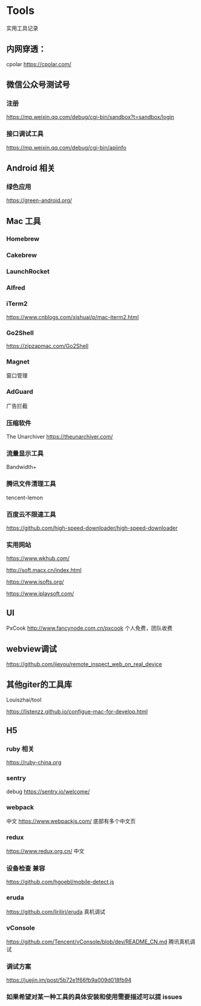 # Tools
实用工具记录

## 内网穿透：
cpolar
https://cpolar.com/

## 微信公众号测试号
### 注册
https://mp.weixin.qq.com/debug/cgi-bin/sandbox?t=sandbox/login
### 接口调试工具
https://mp.weixin.qq.com/debug/cgi-bin/apiinfo

## Android 相关
### 绿色应用
https://green-android.org/

## Mac 工具

### Homebrew

### Cakebrew

### LaunchRocket

### Alfred

### iTerm2
https://www.cnblogs.com/xishuai/p/mac-iterm2.html
### Go2Shell
https://zipzapmac.com/Go2Shell
### Magnet
窗口管理

### AdGuard
广告拦截

### 压缩软件
The Unarchiver
https://theunarchiver.com/

### 流量显示工具
Bandwidth+

### 腾讯文件清理工具
tencent-lemon


### 百度云不限速工具
https://github.com/high-speed-downloader/high-speed-downloader

### 实用网站
https://www.wkhub.com/

http://soft.macx.cn/index.html

https://www.isofts.org/

https://www.iplaysoft.com/

## UI
PxCook
http://www.fancynode.com.cn/pxcook 个人免费，团队收费

## webview调试
https://github.com/jieyou/remote_inspect_web_on_real_device



## 其他giter的工具库
Louiszhai/tool

https://listenzz.github.io/configue-mac-for-develop.html

## H5

### ruby 相关
https://ruby-china.org

### sentry
debug https://sentry.io/welcome/

### webpack
中文 https://www.webpackjs.com/ 底部有多个中文页

### redux
https://www.redux.org.cn/ 中文

### 设备检查 兼容
https://github.com/hgoebl/mobile-detect.js

### eruda
https://github.com/liriliri/eruda 真机调试

### vConsole
https://github.com/Tencent/vConsole/blob/dev/README_CN.md 腾讯真机调试

### 调试方案
https://juejin.im/post/5b72e1f66fb9a009d018fb94


### 如果希望对某一种工具的具体安装和使用需要描述可以提 issues




